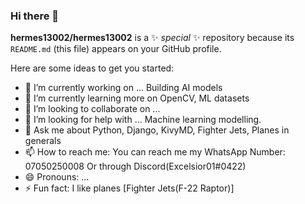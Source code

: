 ### Hi there 👋


**hermes13002/hermes13002** is a ✨ _special_ ✨ repository because its `README.md` (this file) appears on your GitHub profile.

Here are some ideas to get you started:

- 🔭 I’m currently working on ... Building AI models
- 🌱 I’m currently learning more on OpenCV, ML datasets
- 👯 I’m looking to collaborate on ...
- 🤔 I’m looking for help with ... Machine learning modelling.
- 💬 Ask me about Python, Django, KivyMD, Fighter Jets, Planes in generals 
- 📫 How to reach me: You can reach me my WhatsApp Number: 07050250008
Or through Discord(Excelsior01#0422)
- 😄 Pronouns: ...
- ⚡ Fun fact: I like planes [Fighter Jets(F-22 Raptor)]

